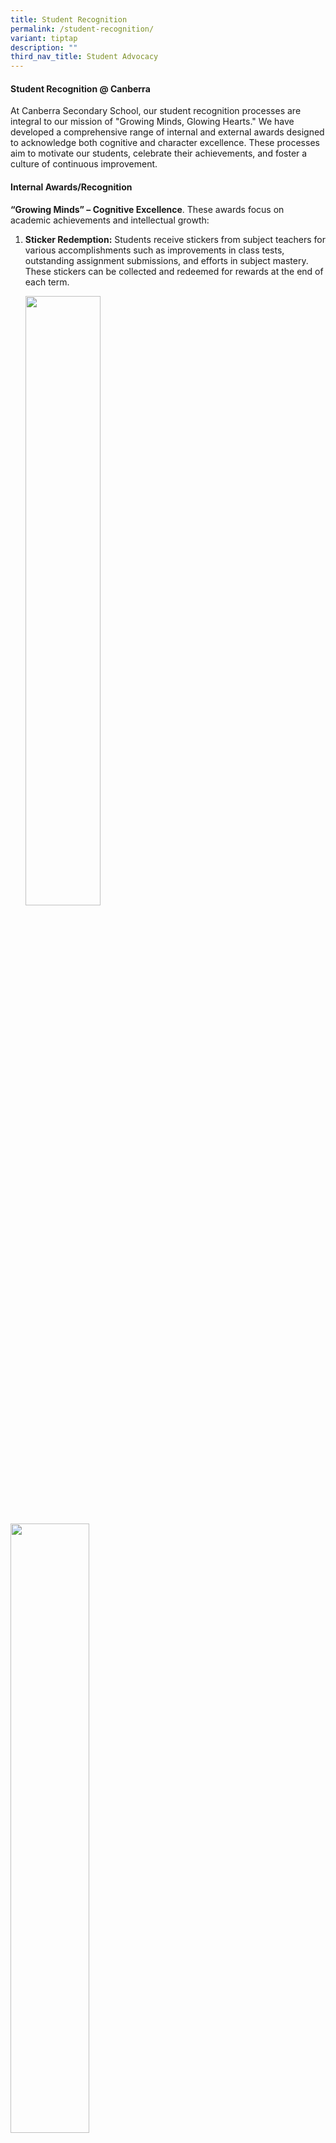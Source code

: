 ```yaml
---
title: Student Recognition
permalink: /student-recognition/
variant: tiptap
description: ""
third_nav_title: Student Advocacy
---
```

<h4><strong>Student Recognition @ Canberra</strong></h4>
<p>At Canberra Secondary School, our student recognition processes are integral
to our mission of "Growing Minds, Glowing Hearts." We have developed a
comprehensive range of internal and external awards designed to acknowledge
both cognitive and character excellence. These processes aim to motivate
our students, celebrate their achievements, and foster a culture of continuous
improvement.</p>
<h4><strong>Internal Awards/Recognition</strong></h4>
<p><strong>“Growing Minds” – Cognitive Excellence</strong>. These awards
focus on academic achievements and intellectual growth:</p>
<ol data-tight="true" class="tight">
<li>
<p><strong>Sticker Redemption:</strong> Students receive stickers from subject
teachers for various accomplishments such as improvements in class tests,
outstanding assignment submissions, and efforts in subject mastery. These
stickers can be collected and redeemed for rewards at the end of each term.</p>
<p></p>
<div class="isomer-image-wrapper">
<img style="width: 50%;" height="auto" width="100%" alt="" src="/images/Student_Recognition_1.png">
</div>
</li>
</ol>
<p></p>
<div class="isomer-image-wrapper">
<img style="width: 50%;" height="auto" width="100%" alt="" src="/images/Student_Recognition_2.jpg">
</div>
<ol data-tight="true" class="tight">
<li>
<p><strong>End of Semester YH Recognition:</strong> At the end of each semester,
during the Year Head (YH) Address, we recognize the top 3 students in each
class for academic performance and overall academic progress.</p>
<p></p>
<div class="isomer-image-wrapper">
<img style="width: 50%;" height="auto" width="100%" alt="" src="/images/Student_Recognition_3.jpg">
</div>
</li>
<li>
<p><strong>Annual Awards Day:</strong> Held annually, this ceremony celebrates
top academic performers, including the best in stream and subject across
all levels (Secondary 1-3) and those who excelled in National Examinations
(O &amp; N Levels). Additionally, MOE Edusave Character (ECHA) Awards will
be presented. Parents are invited to witness this prestigious event.</p>
<p></p>
</li>
</ol>
<p><strong>“Glowing Hearts” – Character Excellence</strong>. These awards
emphasize the importance of character and values:</p>
<ol data-tight="true" class="tight">
<li>
<p><strong>GRC GEMS of the Month: </strong>Each month, Class Coordinators
(CCs) nominate one student per class for demonstrating the GRC GEMS Deliverable
Outcomes: Going the Extra Mile, Effective in Teams, Modeling the Way, and
being a Self-Directed Learner.</p>
<p></p>
<div class="isomer-image-wrapper">
<img style="width: 75%;" height="auto" width="100%" alt="" src="/images/GEMS.png">
</div>
</li>
<li>
<p><strong>Jar of GRaCe:</strong> This monthly initiative involves teachers
recognizing students who exemplify the school values by awarding them colored
ice-cream sticks corresponding to the values of Gratitude (Green), Respect
(Blue), and Compassion (Red). At the end of each month, students can redeem
these sticks for ice cream.</p>
<p></p>
<div class="isomer-image-wrapper">
<img style="width: 50%;" height="auto" width="100%" alt="" src="/images/Student_Recognition_5.jpg">
</div>
</li>
</ol>
<p></p>
<div class="isomer-image-wrapper">
<img style="width: 50%;" height="auto" width="100%" alt="" src="/images/Student_Recognition_4.jpg">
</div>
<h4><strong>External Awards/Recognition</strong></h4>
<p>Canberra Secondary School also participates in a variety of external competitions
and awards that align with both academic and co-curricular excellence:</p>
<p>Academic Excellence:</p>
<ul data-tight="true" class="tight">
<li>
<p><strong>Subject-Based Competitions: </strong>Science Buskers Festival,
Australian Mathematics Competition, NUS Geography Challenge, and more.</p>
</li>
</ul>
<p>Co-Curricular Excellence:</p>
<ul data-tight="true" class="tight">
<li>
<p><strong>CCA Competitions: </strong>Sports events, Performing Arts/Singapore
Youth Festival (SYF), and uniform group competitions.</p>
</li>
</ul>
<p>Character and Leadership:</p>
<ol data-tight="true" class="tight">
<li>
<p>MOE Awards:</p>
<ul data-tight="true" class="tight">
<li>
<p><strong>ECHA (Edusave Character Award):</strong> Recognizes students who
consistently demonstrate good character and values, aligning with our GRC
values.</p>
</li>
<li>
<p><strong>EAGLES (Edusave Award for Achievement, Good Leadership, and Service):</strong> Awarded
to students excelling in leadership, service, and non-academic activities.</p>
</li>
<li>
<p><strong>LKY-ARE (Lee Kuan Yew Award for All-Round Excellence):</strong> A
national-level award recognizing well-rounded students who excel in both
academic and non-academic fields.</p>
</li>
</ul>
</li>
<li>
<p><strong>North West Outstanding All Rounder Student (OARS) Award:</strong> This
award recognizes Secondary 4/5 students who have demonstrated community
service, leadership, and academic excellence.</p>
</li>
</ol>
<p>Through these recognition processes, Canberra Secondary School continues
to nurture future-ready students who excel not only in academics but also
in character. By acknowledging and celebrating our students' achievements
across various domains, we reinforce our commitment to holistic education
and inspire our students to embody our school values and vision.</p>
<p>&nbsp;</p>
<hr>
<p><strong>Edusave Character Award (ECHA)</strong>
</p>
<p>The <strong>Edusave Character Award (ECHA)</strong> was introduced by the
Ministry of Education in 2012 to recognize students who exhibit exemplary
character and outstanding personal qualities through their behavior and
actions. This award is part of a broader initiative to foster an inclusive
and stronger Singapore by celebrating and encouraging a wide range of positive
qualities and achievements.</p>
<p><strong>Eligibility Criteria:</strong>
</p>
<p>To be eligible for the ECHA, students must meet the following criteria:</p>
<ol data-tight="true" class="tight">
<li>
<p><strong>Singapore Citizenship:</strong>
<br>The nominee must be a Singapore citizen.</p>
</li>
<li>
<p><strong>Consistent Demonstration of Good Character:</strong>
<br>The nominee must consistently demonstrate good character and values, particularly
the school values of <strong>Gratitude, Respect, and Compassion (GRC)</strong>.</p>
</li>
<li>
<p><strong>Adherence to GRC GEMS Deliverable Outcomes:</strong>
<br>The nominee should embody the following GRC GEMS outcomes:</p>
<ul data-tight="true" class="tight">
<li>
<p><strong>G:</strong> Going the Extra Mile</p>
</li>
<li>
<p><strong>E:</strong> Effective in Teams</p>
</li>
<li>
<p><strong>M:</strong> Model the Way</p>
</li>
<li>
<p><strong>S:</strong> Self-Directed Learner</p>
</li>
</ul>
</li>
<li>
<p><strong>Exemplary Role Model:</strong>
<br>The nominee should possess qualities associated with outstanding character
and be able to inspire others as a role model.</p>
</li>
</ol>
<p><strong>Nominations:</strong>
<br>Nominations for ECHA are made by Class Character Coaches(CCCs), Year Heads
(YHs), Subject Teachers (STs), or CCA Teachers. It is important to note
that students cannot receive the ECHA in consecutive years.</p>
<p><strong>Award:</strong>
<br>A monetary award of $500 is given to the top 2% of students in the school.</p>
<hr>
<p><strong>Edusave Award for Achievement, Good Leadership, and Service (EAGLES)</strong>
</p>
<p>The <strong>Edusave Award for Achievement, Good Leadership, and Service (EAGLES)</strong> honors
students who have demonstrated leadership qualities, provided service to
their community and school, excelled in non-academic activities, and maintained
good conduct.</p>
<p><strong>Eligibility Criteria:</strong>
</p>
<p>To qualify for the EAGLES, students must meet specific selection criteria
that reflect their school’s Co-Curricular Activities (CCA), Learning for
Life Programme (LLP), and other non-academic school-based programs.</p>
<p><strong>Nominations:</strong>
<br>Nominations for EAGLES are made by Class Coordinators (CCs), Year Heads
(YHs), Subject Teachers (STs), or CCA Teachers. Similar to ECHA, students
are ineligible to receive the EAGLES in consecutive years.</p>
<p><strong>Award:</strong>
<br>A monetary award of $350 is presented to the top 10% of students in the
school.</p>
<hr>
<p><strong>Lee Kuan Yew Award for All-Round Excellence (LKY-ARE)</strong>
</p>
<p>The <strong>Lee Kuan Yew Award for All-Round Excellence (LKY-ARE)</strong> is
a prestigious national-level award established in 2005 to recognize secondary
school students who excel both academically and in non-academic areas.
This award highlights students who exemplify the qualities articulated
in Singapore’s desired outcomes of education.</p>
<p><strong>Criteria for Nomination:</strong>
</p>
<ul data-tight="true" class="tight">
<li>
<p><strong>Exemplary Character:</strong>
<br>Candidates must display exemplary conduct and serve as role models for
their peers.</p>
</li>
<li>
<p><strong>Academic Excellence:</strong>
<br>Candidates should have strong academic performance, reflected in good
results at National Examinations (O and N Levels).</p>
</li>
<li>
<p><strong>Non-Academic Excellence:</strong>
<br>Candidates must achieve an ‘Excellent’ grade for their CCA participation
at the secondary level and demonstrate active involvement.</p>
</li>
</ul>
<p><strong>Nominations:</strong>
<br>Schools can nominate up to one candidate from each course (Express, Normal
[Academic], and Normal [Technical]) who are Singapore citizens and have
completed Secondary 4 or its equivalent.</p>
<hr>
<p><strong>North West Outstanding All-Rounder Student (OARS) Award</strong>
</p>
<p>The <strong>North West Outstanding All-Rounder Student (OARS) Award</strong> recognizes
Sec 4/5 students who have demonstrated excellence in community service,
leadership, and academic achievements. This award aims to inspire students
to take ownership of their communities and unlock their potential as all-round
achievers.</p>
<p><strong>Objectives:</strong>
</p>
<ul data-tight="true" class="tight">
<li>
<p><strong>Recognition:</strong>
<br>Recognize students who excel in community service, leadership, and academics.</p>
</li>
<li>
<p><strong>Inspiration:</strong>
<br>Encourage students to take up community ownership.</p>
</li>
<li>
<p><strong>Stimulation:</strong>
<br>Stimulate the potential of students toward all-rounder achievement.</p>
</li>
</ul>
<p><strong>Nominations:</strong>
<br>Schools can nominate up to two students from the Sec 4/5 cohort.</p>
<p><strong>Award:</strong>
<br>Winners receive $300 in bookstore vouchers.</p>
<p><strong>Information Required for Nomination:</strong>
</p>
<ul data-tight="true" class="tight">
<li>
<p><strong>Community Service:</strong>
<br>Details of the student’s contributions to community service.</p>
</li>
<li>
<p><strong>Leadership Roles:</strong>
<br>Documentation of leadership roles in CCA, interest groups, or volunteering
groups.</p>
</li>
<li>
<p><strong>Achievements in CCA:</strong>
<br>Records of achievements in CCA, interest groups, or volunteering groups.</p>
</li>
<li>
<p><strong>Academic Achievements:</strong>
<br>Academic records highlighting the student’s performance.</p>
</li>
<li>
<p><strong>Other Attributes:</strong>
</p>
<ul data-tight="true" class="tight">
<li>
<p><strong>Influence:</strong> Ability to positively influence peers through
their actions.</p>
</li>
<li>
<p><strong>Integrity:</strong> Upholds moral principles and standards, even
in challenging situations.</p>
</li>
<li>
<p><strong>Perseverance:</strong> Shows persistence and tenacity in achieving
goals despite difficulties.</p>
</li>
<li>
<p><strong>Responsibility:</strong> Commits to completing tasks and assumes
ownership.</p>
</li>
<li>
<p><strong>Initiative:</strong> Displays interest, enthusiasm, and the ability
to take charge without being prompted.</p>
</li>
</ul>
</li>
</ul>
<p>&nbsp;</p>
<p>&nbsp;</p>
<p>&nbsp;</p>
<p>&nbsp;</p>